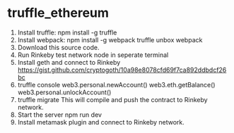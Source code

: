 # truffle_ethereum

1. Install truffle: npm install -g truffle
2. Install webpack: npm install -g webpack
                    truffle unbox webpack
3. Download this source code.
4. Run Rinkeby test network node in seperate terminal
5. Install geth and connect to Rinkeby
   https://gist.github.com/cryptogoth/10a98e8078cfd69f7ca892ddbdcf26bc
6. truffle console
      web3.personal.newAccount()
      web3.eth.getBalance()
      web3.personal.unlockAccount()
7. truffle migrate
   This will compile and push the contract to Rinkeby network.
8. Start the server 
    npm run dev
9. Install metamask plugin and connect to Rinkeby network.
